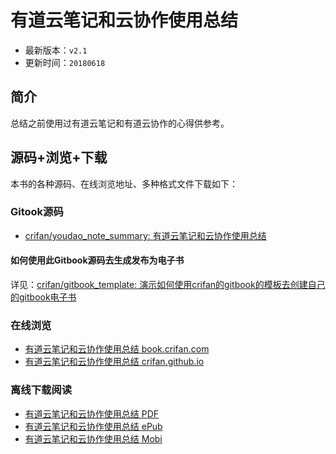 # 有道云笔记和云协作使用总结

* 最新版本：`v2.1`
* 更新时间：`20180618`

## 简介

总结之前使用过有道云笔记和有道云协作的心得供参考。

## 源码+浏览+下载

本书的各种源码、在线浏览地址、多种格式文件下载如下：

### Gitook源码

* [crifan/youdao_note_summary: 有道云笔记和云协作使用总结](https://github.com/crifan/youdao_note_summary)

#### 如何使用此Gitbook源码去生成发布为电子书

详见：[crifan/gitbook_template: 演示如何使用crifan的gitbook的模板去创建自己的gitbook电子书](https://github.com/crifan/gitbook_template)

### 在线浏览

* [有道云笔记和云协作使用总结 book.crifan.com](http://book.crifan.com/books/youdao_note_summary/website)
* [有道云笔记和云协作使用总结 crifan.github.io](https://crifan.github.io/youdao_note_summary/website)

### 离线下载阅读

* [有道云笔记和云协作使用总结 PDF](http://book.crifan.com/books/youdao_note_summary/pdf/youdao_note_summary.pdf)
* [有道云笔记和云协作使用总结 ePub](http://book.crifan.com/books/youdao_note_summary/epub/youdao_note_summary.epub)
* [有道云笔记和云协作使用总结 Mobi](http://book.crifan.com/books/youdao_note_summary/mobi/youdao_note_summary.mobi)
